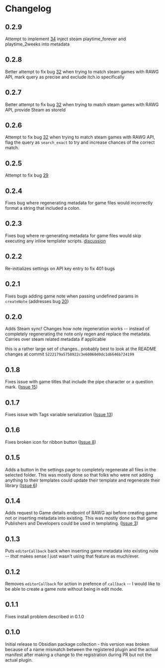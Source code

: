 # Changelog

## 0.2.9

Attempt to implement [34](https://github.com/CMorooney/obsidian-game-search-plugin/issues/34)
inject steam playtime_forever and playtime_2weeks into metadata

## 0.2.8

Better attempt to fix bug [32](https://github.com/CMorooney/obsidian-game-search-plugin/issues/32)
when trying to match steam games with RAWG API,
mark query as precise and exclude itch.io specifically

## 0.2.7

Better attempt to fix bug [32](https://github.com/CMorooney/obsidian-game-search-plugin/issues/32)
when trying to match steam games with RAWG API, provide Steam as storeId

## 0.2.6

Attempt to fix bug [32](https://github.com/CMorooney/obsidian-game-search-plugin/issues/32)
when trying to match steam games with RAWG API, flag the query as `search_exact`
to try and increase chances of the correct match.

## 0.2.5

Attempt to fix bug [29](https://github.com/CMorooney/obsidian-game-search-plugin/issues/29)

## 0.2.4

Fixes bug where regenerating metadata for game files would incorrectly format a string
that included a colon.

## 0.2.3

Fixes bug where re-generating metadata for game files would
skip executing any inline templater scripts.
[discussion](https://github.com/CMorooney/obsidian-game-search-plugin/discussions/24)

## 0.2.2

Re-initializes settings on API key entry to fix 401 bugs

## 0.2.1

Fixes bugs adding game note when passing undefined params in `createNote`
(addresses bug [20](https://github.com/CMorooney/obsidian-game-search-plugin/issues/20))

## 0.2.0

Adds Steam sync!
Changes how note regeneration works -- instead of completely regenerating the note
only regen and replace the metadata. Carries over steam related metadata if applicable

this is a rather large set of changes..
probably best to look at the README changes at commit `5222179a5758922c3e60060d0dc1d6646b724199`

## 0.1.8

Fixes issue with game titles that include
the pipe character or a question mark.
([Issue 15](https://github.com/CMorooney/obsidian-game-search-plugin/issues/15))

## 0.1.7

Fixes issue with Tags variable serialization
([Issue 13](https://github.com/CMorooney/obsidian-game-search-plugin/issues/13))

## 0.1.6

Fixes broken icon for ribbon button ([Issue 8](https://github.com/CMorooney/obsidian-game-search-plugin/issues/8))

## 0.1.5

Adds a button in the settings page to
completely regenerate all files in the selected folder.
This was mostly done so that folks who were not adding
anything to their templates could update their template and regenerate their library
([Issue 6](https://github.com/CMorooney/obsidian-game-search-plugin/issues/6))

## 0.1.4

Adds request to Game details endpoint of
RAWG api before creating game not or inserting
metadata into existing. This was mostly done so
that game Publishers and Developers could be
used in templating.
([Issue 3](https://github.com/CMorooney/obsidian-game-search-plugin/issues/3))

## 0.1.3

Puts `editorCallback` back when inserting
game metadata into existing note --
_that_ makes sense I just wasn't using
that feature as much/ever.

## 0.1.2

Removes `editorCallback` for action
in prefence of `callback` --
I would like to be able to create a game note
without being in edit mode.

## 0.1.1

Fixes install problem described in 0.1.0

## 0.1.0

Initial release to Obsidian package collection -
this version was broken because of a name mismatch
between the registered plugin and the actual manifest
after making a change to the registration during PR
but not the actual plugin.
